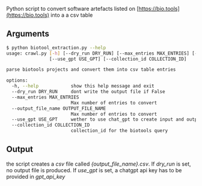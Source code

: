Python script to convert software artefacts listed on [https://bio.tools](https://bio.tools) into a a csv table

## Arguments

```bash
$ python biotool_extraction.py --help
usage: crawl.py [-h] [--dry_run DRY_RUN] [--max_entries MAX_ENTRIES] [--output_file_name OUTPUT_FILE_NAME]
                [--use_gpt USE_GPT] [--collection_id COLLECTION_ID]

parse biotools projects and convert them into csv table entries

options:
  -h, --help            show this help message and exit
  --dry_run DRY_RUN     dont write the output file if False
  --max_entries MAX_ENTRIES
                        Max number of entries to convert
  --output_file_name OUTPUT_FILE_NAME
                        Max number of entries to convert
  --use_gpt USE_GPT     wether to use chat_gpt to create input and output descriptions
  --collection_id COLLECTION_ID
                        collection_id for the biotools query
```


## Output

the script creates a *csv* file called *{output_file_name}.csv*. If *dry_run* is set, no output file is produced. If *use_gpt* is set, a chatgpt api key has to be provided in *gpt_api_key*
